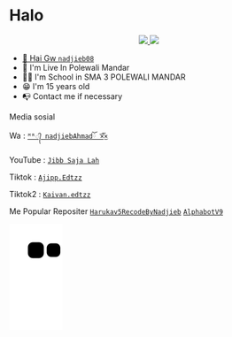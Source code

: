 
# Halo
<div align="center">
  <a href="https://github.com/nadjieb08">
  <img height="180em" src="https://github-readme-stats.vercel.app/api?username=nadjieb08&show_icons=true&theme=dracula&include_all_commits=true&count_private=true"/>
  <img height="180em" src="https://github-readme-stats.vercel.app/api/top-langs/?username=nadjieb08&layout=compact&langs_count=7&theme=dracula"/>
</div>

- 👋 Hai Gw [`nadjieb08`](https://github.com/nadjieb26)
- 🧍 I'm Live In Polewali Mandar
- 🧑‍🦱 I'm School in SMA 3 POLEWALI MANDAR 
- 😁 I'm 15 years old 
- 📭 Contact me if necessary

Media sosial

Wa : [`ᴹᴿ᭄ nadjiebAhmadོ ×፝֟͜×`](wa.me/6282234343854)

YouTube : [`Jibb Saja Lah`](https://youtube.com/channel/UCE97yvE_S0Hw8J2z41qoQBw)

Tiktok : [`Ajipp.Edtzz`](tiktok.com/@ajipp.editzz)

Tiktok2 : [`Kaivan.edtzz`](tiktok.com/@kaivan_edts)

Me Popular Repositer
[`Harukav5RecodeByNadjieb`](https://github.com/nadjieb08/HarukaV5-Recode-By-nadjieb-)
[`AlphabotV9`](https://github.com/nadjieb08/tes)

  ![Snake animation](https://github.com/rafaballerini/rafaballerini/blob/output/github-contribution-grid-snake.svg)
 

<!---
nadjieb08/nadjieb08 is a ✨ special ✨ repository because its `README.md` (this file) appears on your GitHub profile.
You can click the Preview link to take a look at your changes.
--->
